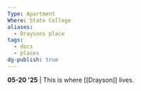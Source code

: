 ```yaml
---
Type: Apartment
Where: State College
aliases:
  - Draysons place
tags:
  - docs
  - places
dg-publish: true
---
```

**05-20 '25** | This is where [[Drayson]] lives.